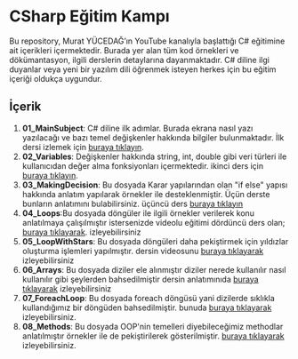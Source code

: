 # CSharp Eğitim Kampı

Bu repository, Murat YÜCEDAĞ’ın YouTube kanalıyla başlattığı C# eğitimine ait içerikleri içermektedir. Burada yer alan tüm kod örnekleri ve dökümantasyon, ilgili derslerin detaylarına dayanmaktadır. C# diline ilgi duyanlar veya yeni bir yazılım dili öğrenmek isteyen herkes için bu eğitim içeriği oldukça uygundur.



## İçerik

1. **01_MainSubject**: C# diline ilk adımlar. Burada ekrana nasıl yazı yazılacağı ve bazı temel değişkenler hakkında bilgiler bulunmaktadır. İlk dersi izlemek için [buraya tıklayın](https://www.youtube.com/watch?v=oev5wH-_XCI).
2. **02_Variables**: Değişkenler hakkında string, int, double gibi veri türleri ile kullanıcıdan değer alma fonksiyonları içermektedir.
ikinci ders için [buraya tıklayın](https://www.youtube.com/watch?v=mTIMjg5Z1jY).
3. **03_MakingDecision**: Bu dosyada Karar yapılarından olan "if else" yapısı hakkında anlatım yapılarak örnekler ile desteklenmiştir. Üçün derste bunların anlatımını bulabilirsiniz.
üçüncü ders [buraya tıklayın](https://www.youtube.com/watch?v=JjDifjOM6YQ&t=118s)
4. **04_Loops**:Bu dosyada döngüler ile ilgili örnekler verilerek konu anlatılmaya çalışılmıştır istersenizde videolu eğitimi dördüncü ders olan;
[buraya tıklayarak](https://www.youtube.com/watch?v=TAuVCNBBQPI). izleyebilirsiniz 
5. **05_LoopWithStars**: Bu dosyada döngüleri daha pekiştirmek için yıldızlar oluşturma işlemleri yapılmıştır. dersin videosunu [buraya tıklayarak](https://www.youtube.com/watch?v=m0HJc9XwF0Q) izleyebilirsiniz 
6. **06_Arrays**: Bu dosyada diziler ele alınmıştır diziler nerede kullanılır nasıl kullanılır gibi şeylerden bahsedilmiştir dersin anlatımınıda [buraya tıklayarak](https://www.youtube.com/watch?v=heXJv0Dv_zk) izleyebilirsiniz 
7. **07_ForeachLoop**: Bu dosyada foreach döngüsü yani dizilerde sıklıkla kullandığımız bir döngüden bahsedilmiştir. bunuda [buraya tıklayarak](https://www.youtube.com/watch?v=KAq85wW_rP0) izleyebilirsiniz.
8. **08_Methods**: Bu dosyada OOP'nin temelleri diyebileceğimiz methodlar anlatılmıştır örnekler ile de pekiştirilerek gösterilmiştir. [buraya tıklayarak](https://www.youtube.com/watch?v=HyGiMG7fUII) izleyebilirsiniz.
